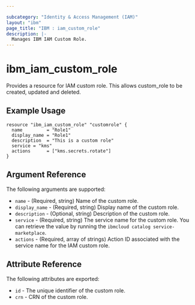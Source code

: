 ```yaml
---

subcategory: "Identity & Access Management (IAM)"
layout: "ibm"
page_title: "IBM : iam_custom_role"
description: |-
  Manages IBM IAM Custom Role.
---
```


# ibm\_iam_custom_role

Provides a resource for IAM custom role. This allows custom_role to be created, updated and deleted.

## Example Usage

```hcl
resource "ibm_iam_custom_role" "customrole" {
  name         = "Role1"
  display_name = "Role1"
  description  = "This is a custom role"
  service = "kms"
  actions      = ["kms.secrets.rotate"]
}
```

## Argument Reference

The following arguments are supported:

* `name` - (Required, string) Name of the custom role.
* `display_name` - (Required, string) Display name of the custom role.
* `description` - (Optional, string) Description of the custom role.
* `service` - (Required, string) The service name for the custom role. You can retrieve the value by running the `ibmcloud catalog service-marketplace`.
* `actions` - (Required, array of strings) Action ID associated with the service name for the IAM custom role.  

## Attribute Reference

The following attributes are exported:

* `id` - The unique identifier of the custom role.
* `crn` - CRN of the custom role.
